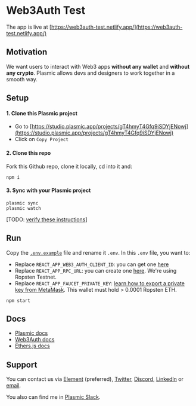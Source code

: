 # Web3Auth Test

The app is live at [https://web3auth-test.netlify.app/](https://web3auth-test.netlify.app/)

## Motivation

We want users to interact with Web3 apps **without any wallet** and **without any crypto**. Plasmic allows devs and designers to work together in a smooth way.

## Setup

#### 1. Clone this Plasmic project

- Go to [https://studio.plasmic.app/projects/gT4hmyT4Gfq9iSDYjENowj](https://studio.plasmic.app/projects/gT4hmyT4Gfq9iSDYjENowj)
- Click on `Copy Project`

#### 2. Clone this repo

Fork this Github repo, clone it locally, cd into it and:

```shell
npm i
```

#### 3. Sync with your Plasmic project

```shell
plasmic sync
plasmic watch
```

[TODO: [verify these instructions](https://github.com/ATO-nft/web3auth-test/issues/4)]

## Run

Copy the [`.env.example`](https://github.com/ATO-nft/web3auth-test/blob/main/.env.example) file and rename it `.env`. In this `.env` file, you want to:

- Replace `REACT_APP_WEB3_AUTH_CLIENT_ID`: you can get one [here](https://dashboard.web3auth.io/)
- Replace `REACT_APP_RPC_URL`: you can create one [here](https://infura.io/). We're using Ropsten Testnet.
- Replace `REACT_APP_FAUCET_PRIVATE_KEY`: [learn how to export a private key from MetaMask](https://metamask.zendesk.com/hc/en-us/articles/360015289632-How-to-export-an-account-s-private-key). This wallet must hold > 0.0001 Ropsten ETH.

```shell
npm start
```

## Docs

- [Plasmic docs](https://docs.plasmic.app/)
- [Web3Auth docs](https://web3auth.io/docs/)
- [Ethers.js docs](https://docs.ethers.io/v5/)

## Support

You can contact us via [Element](https://matrix.to/#/@julienbrg:matrix.org) (preferred), [Twitter](https://twitter.com/julienbrg), [Discord](https://discord.gg/xw9dCeQ94Y), [LinkedIn](https://www.linkedin.com/in/julienberanger/) or [email](mailto:julien@ato.network).

You also can find me in [Plasmic Slack](https://plasmiccommunity.slack.com/join/shared_invite/zt-eh1z610i-zIMLVKv1htHicx0xdfcIjw#/shared-invite/email).

